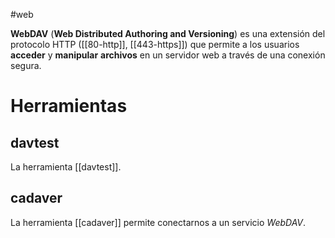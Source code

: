 #web 

**WebDAV** (**Web Distributed Authoring and Versioning**) es una extensión del protocolo HTTP ([[80-http]], [[443-https]]) que permite a los usuarios **acceder** y **manipular** **archivos** en un servidor web a través de una conexión segura.

# Herramientas

## davtest

La herramienta [[davtest]].

## cadaver

La herramienta [[cadaver]] permite conectarnos a un servicio *WebDAV*.

